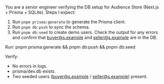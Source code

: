 You are a senior engineer verifying the DB setup for Audience Store (Next.js + Prisma + SQLite).
Steps I expect:
1. Run `pnpm prisma:generate` to generate the Prisma client.
2. Run `pnpm db:push` to sync the schema.
3. Run `pnpm db:seed` to create demo users.
Check the output for any errors and confirm that buyer@s.example and seller@s.example are in the DB.

Run:
pnpm prisma:generate && pnpm db:push && pnpm db:seed

Verify:
- No errors in logs.
- prisma/dev.db exists.
- Two seeded users (buyer@s.example / seller@s.example) present.
